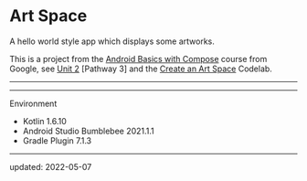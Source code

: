 # Art Space

A hello world style app which displays some artworks.

This is a project from the [Android Basics with Compose] course from Google, see [Unit 2] [Pathway 3] and the [Create an Art Space] Codelab.

----

[Android Basics with Compose]:https://developer.android.com/courses/android-basics-compose/course
[Unit 2]:https://developer.android.com/courses/android-basics-compose/unit-2
[Pathway 2]:https://developer.android.com/courses/pathways/android-basics-compose-unit-2-pathway-3
[Create an Art Space]:https://developer.android.com/codelabs/basic-android-kotlin-compose-art-space

----

Environment

- Kotlin 1.6.10
- Android Studio Bumblebee 2021.1.1
- Gradle Plugin 7.1.3

----

updated: 2022-05-07